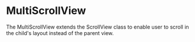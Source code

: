 MultiScrollView
===============

The MultiScrollView extends the ScrollView class to enable user to scroll in the child's layout instead of the parent view.
